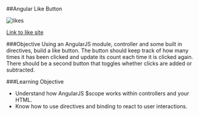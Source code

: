 ##Angular Like Button

![likes](http://www.thecadillaclawyer.com/wp-content/uploads/2014/09/Facebook_like_thumb.png)

[Link to like site](http://tiy-boss-angular-like-button.surge.sh)

###Objective
Using an AngularJS module, controller and some built in directives, build a like button. The button should keep track of how many times it has been clicked and update its count each time it is clicked again. There should be a second button that toggles whether clicks are added or subtracted.


###Learning Objective
* Understand how AngularJS $scope works within controllers and your HTML.
* Know how to use directives and binding to react to user interactions.

